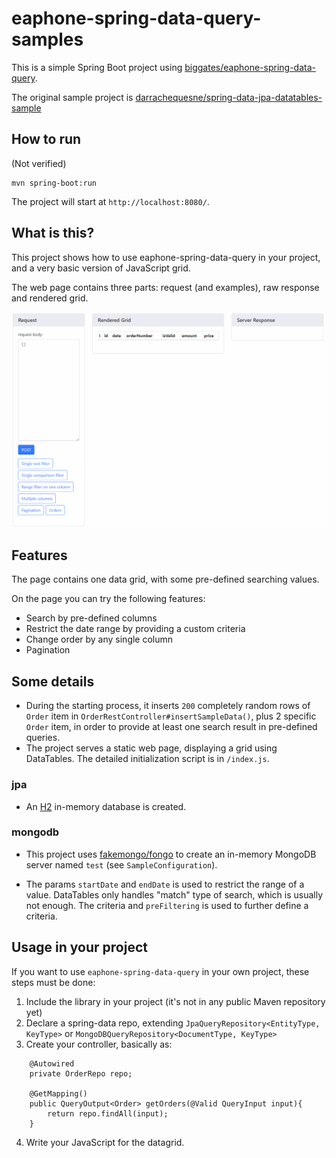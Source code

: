 # eaphone-spring-data-query-samples

This is a simple Spring Boot project using [biggates/eaphone-spring-data-query](https://github.com/biggates/eaphone-spring-data-query).

The original sample project is [darrachequesne/spring-data-jpa-datatables-sample](https://github.com/darrachequesne/spring-data-jpa-datatables-sample) 

## How to run ##

(Not verified)

```
mvn spring-boot:run
```

The project will start at `http://localhost:8080/`.

## What is this? ##

This project shows how to use eaphone-spring-data-query in your project, and a very basic version of JavaScript grid.

The web page contains three parts: request (and examples), raw response and rendered grid.

![screen cast](../doc/quickview.gif)

## Features ##

The page contains one data grid, with some pre-defined searching values.

On the page you can try the following features:

* Search by pre-defined columns
* Restrict the date range by providing a custom criteria
* Change order by any single column
* Pagination

## Some details ##

* During the starting process, it inserts `200` completely random rows of `Order` item in `OrderRestController#insertSampleData()`, plus 2 specific `Order` item, in order to provide at least one search result in pre-defined queries.
* The project serves a static web page, displaying a grid using DataTables. The detailed initialization script is in `/index.js`. 

### jpa ###

* An [H2](http://www.h2database.com/html/main.html) in-memory database is created.

### mongodb ###

* This project uses [fakemongo/fongo](https://github.com/fakemongo/fongo) to create an in-memory MongoDB server named `test` (see `SampleConfiguration`).

* The params `startDate` and `endDate` is used to restrict the range of a value. DataTables only handles "match" type of search, which is usually not enough. The criteria and `preFiltering` is used to further define a criteria.  

## Usage in your project ##

If you want to use `eaphone-spring-data-query` in your own project, these steps must be done:

1. Include the library in your project (it's not in any public Maven repository yet)
2. Declare a spring-data repo, extending `JpaQueryRepository<EntityType, KeyType>` or `MongoDBQueryRepository<DocumentType, KeyType>`
3. Create your controller, basically as: 

```
    @Autowired
    private OrderRepo repo;

    @GetMapping()
    public QueryOutput<Order> getOrders(@Valid QueryInput input){
        return repo.findAll(input);
    }
```

4. Write your JavaScript for the datagrid.

